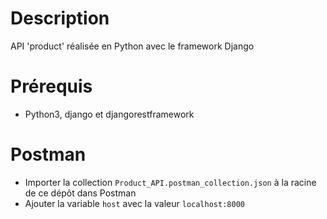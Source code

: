 # Description

API 'product' réalisée en Python avec le framework Django

# Prérequis

- Python3, django et djangorestframework

# Postman

- Importer la collection `Product_API.postman_collection.json` à la racine de ce dépôt dans Postman
- Ajouter la variable `host` avec la valeur `localhost:8000`